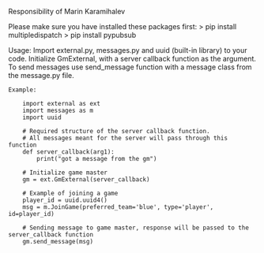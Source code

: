 Responsibility of Marin Karamihalev

Please make sure you have installed these packages first:
    > pip install multipledispatch
    > pip install pypubsub

Usage:
    Import external.py, messages.py and uuid (built-in library) to your code. Initialize GmExternal, with a server callback function as the argument. 
    To send messages use send_message function with a message class from the message.py file.
    
    Example:

        import external as ext
        import messages as m
        import uuid

        # Required structure of the server callback function.
        # All messages meant for the server will pass through this function
        def server_callback(arg1):
            print("got a message from the gm")

        # Initialize game master
        gm = ext.GmExternal(server_callback)

        # Example of joining a game
        player_id = uuid.uuid4()
        msg = m.JoinGame(preferred_team='blue', type='player', id=player_id)

        # Sending message to game master, response will be passed to the server_callback function
        gm.send_message(msg)

